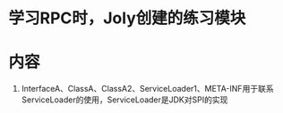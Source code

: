 # 学习RPC时，Joly创建的练习模块

# 内容
1. InterfaceA、ClassA、ClassA2、ServiceLoader1、META-INF用于联系ServiceLoader的使用，ServiceLoader是JDK对SPI的实现 